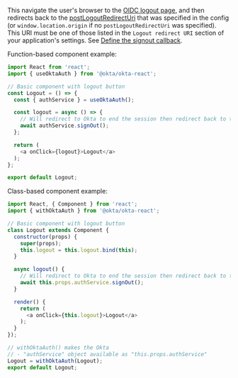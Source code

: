 This navigate the user's browser to the [OIDC logout page](/docs/reference/api/oidc/#logout), and then redirects back to the [postLogoutRedirectUri](https://github.com/okta/okta-auth-js#postlogoutredirecturi) that was specified in the config (or `window.location.origin` if no `postLogoutRedirectUri` was specified). This URI must be one of those listed in the `Logout redirect URI` section of your application's settings. See [Define the signout callback](/docs/guides/sign-users-out/define-signout-callback/).

Function-based component example:
```javascript
import React from 'react';
import { useOktaAuth } from '@okta/okta-react';

// Basic component with logout button
const Logout = () => { 
  const { authService } = useOktaAuth();

  const logout = async () => {
    // Will redirect to Okta to end the session then redirect back to the configured `postLogoutRedirectUri`
    await authService.signOut();
  };

  return (
    <a onClick={logout}>Logout</a>
  );
};

export default Logout;
```

Class-based component example:
```javascript
import React, { Component } from 'react';
import { withOktaAuth } from '@okta/okta-react';

// Basic component with logout button
class Logout extends Component {
  constructor(props) {
    super(props);
    this.logout = this.logout.bind(this);
  }

  async logout() {
    // Will redirect to Okta to end the session then redirect back to the configured `postLogoutRedirectUri`
    await this.props.authService.signOut();
  }

  render() {
    return (
      <a onClick={this.logout}>Logout</a>
    );
  }
});

// withOktaAuth() makes the Okta 
// - "authService" object available as "this.props.authService"
Logout = withOktaAuth(Logout);
export default Logout;
```
